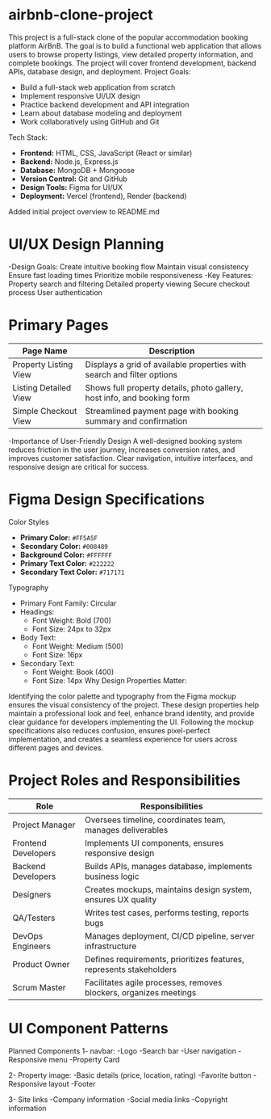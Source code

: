 # airbnb-clone-project
This project is a full-stack clone of the popular accommodation booking platform AirBnB. The goal is to build a functional web application that allows users to browse property listings, view detailed property information, and complete bookings. The project will cover frontend development, backend APIs, database design, and deployment.
Project Goals:

- Build a full-stack web application from scratch
- Implement responsive UI/UX design
- Practice backend development and API integration
- Learn about database modeling and deployment
- Work collaboratively using GitHub and Git

Tech Stack:

- **Frontend:** HTML, CSS, JavaScript (React or similar)
- **Backend:** Node.js, Express.js
- **Database:** MongoDB + Mongoose
- **Version Control:** Git and GitHub
- **Design Tools:** Figma for UI/UX
- **Deployment:** Vercel (frontend), Render (backend)
  
Added initial project overview to README.md

# UI/UX Design Planning

-Design Goals:
Create intuitive booking flow
Maintain visual consistency
Ensure fast loading times
Prioritize mobile responsiveness
-Key Features:
Property search and filtering
Detailed property viewing
Secure checkout process
User authentication

# Primary Pages

| Page Name              | Description                                                                 |
|------------------------|-----------------------------------------------------------------------------|
| Property Listing View  | Displays a grid of available properties with search and filter options      |
| Listing Detailed View  | Shows full property details, photo gallery, host info, and booking form     |
| Simple Checkout View   | Streamlined payment page with booking summary and confirmation              |


-Importance of User-Friendly Design
A well-designed booking system reduces friction in the user journey, increases conversion rates, and improves customer satisfaction. Clear navigation, intuitive interfaces, and responsive design are critical for success.

# Figma Design Specifications
Color Styles

- **Primary Color:** `#FF5A5F`
- **Secondary Color:** `#008489`
- **Background Color:** `#FFFFFF`
- **Primary Text Color:** `#222222`
- **Secondary Text Color:** `#717171`

Typography

- Primary Font Family: Circular
- Headings:
  - Font Weight: Bold (700)
  - Font Size: 24px to 32px
- Body Text:
  - Font Weight: Medium (500)
  - Font Size: 16px
- Secondary Text:
  - Font Weight: Book (400)
  - Font Size: 14px
Why Design Properties Matter:

Identifying the color palette and typography from the Figma mockup ensures the visual consistency of the project. These design properties help maintain a professional look and feel, enhance brand identity, and provide clear guidance for developers implementing the UI. Following the mockup specifications also reduces confusion, ensures pixel-perfect implementation, and creates a seamless experience for users across different pages and devices.

# Project Roles and Responsibilities

| Role               | Responsibilities                                                       |
|--------------------|------------------------------------------------------------------------|
| Project Manager     | Oversees timeline, coordinates team, manages deliverables              |
| Frontend Developers | Implements UI components, ensures responsive design                   |
| Backend Developers  | Builds APIs, manages database, implements business logic              |
| Designers           | Creates mockups, maintains design system, ensures UX quality          |
| QA/Testers          | Writes test cases, performs testing, reports bugs                     |
| DevOps Engineers    | Manages deployment, CI/CD pipeline, server infrastructure             |
| Product Owner       | Defines requirements, prioritizes features, represents stakeholders   |
| Scrum Master        | Facilitates agile processes, removes blockers, organizes meetings     |


# UI Component Patterns
Planned Components
1- navbar:
-Logo
-Search bar
-User navigation
-Responsive menu
-Property Card

2- Property image:
-Basic details (price, location, rating)
-Favorite button
-Responsive layout
-Footer

3- Site links
-Company information
-Social media links
-Copyright information


